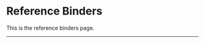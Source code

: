 # Reference Binders

This is the reference binders page.

<hr class="tight"><p class="timestamp" id="timestamp"></p>
<script type='text/javascript'>var timestamp=fetchHeader('index.md','Last-Modified'); document.getElementById("timestamp").innerHTML = timestamp;</script>

